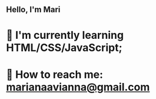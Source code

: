 ## **Hello, I'm Mari**
  
# 🌱  I'm currently learning HTML/CSS/JavaScript;
# 📧  How to reach me:  [marianaavianna@gmail.com](mailto:marianaavianna@gmail.com)
